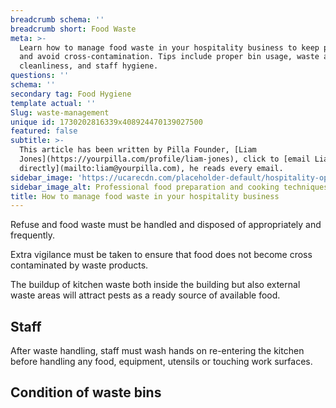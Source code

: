 ```yaml
---
breadcrumb schema: ''
breadcrumb short: Food Waste
meta: >-
  Learn how to manage food waste in your hospitality business to keep pests away
  and avoid cross-contamination. Tips include proper bin usage, waste area
  cleanliness, and staff hygiene.
questions: ''
schema: ''
secondary tag: Food Hygiene
template actual: ''
Slug: waste-management
unique id: 1730202816339x408924470139027500
featured: false
subtitle: >-
  This article has been written by Pilla Founder, [Liam
  Jones](https://yourpilla.com/profile/liam-jones), click to [email Liam
  directly](mailto:liam@yourpilla.com), he reads every email.
sidebar_image: 'https://ucarecdn.com/placeholder-default/hospitality-operations.jpg'
sidebar_image_alt: Professional food preparation and cooking techniques
title: How to manage food waste in your hospitality business
---
```

Refuse and food waste must be handled and disposed of appropriately and frequently.

 Extra vigilance must be taken to ensure that food does not become cross contaminated by waste products.

 The buildup of kitchen waste both inside the building but also external waste areas will attract pests as a ready source of available food.

 ## Staff

 After waste handling, staff must wash hands on re-entering the kitchen before handling any food, equipment, utensils or touching work surfaces.

 ## Condition of waste bins
